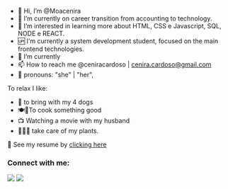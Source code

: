 - 👋 Hi, I’m @Moacenira
- 👀 I’m currently on career transition from accounting to technology.
- 💬 I’m interested in learning more about HTML, CSS e Javascript, SQL, NODE e REACT.
- 🆙 I'm currently a system development student, focused on the main frontend technologies.
- 🌱 I’m currently 
- 📫 How to reach me @ceniracardoso | cenira.cardoso@gmail.com
- 👩 pronouns: "she" | "her",

To relax I like:

- 🐶 to bring with my 4 dogs
- 🍽🍕To cook something good
- 📺 Watching a movie with my husband
- 🌷🌼💐 take care of my plants.


📝 See my resume by <a  target="blank" href="https://www.canva.com/design/DAEt9e-xbIs/EQBRo8TMYJtn_rG2AFczig/view?utm_content=DAEt9e-xbIs&utm_campaign=designshare&utm_medium=link&utm_source=sharebutton">clicking here</a>

<h3 align="left">Connect with me:</h3>
<div>  
  <a href="https://www.linkedin.com/in/.../" target="_blank"><img src="https://img.shields.io/badge/-LinkedIn-%230077B5?style=for-the-badge&logo=linkedin&logoColor=white" target="_blank"></a> 
 <a href = "mailto:cenira.cardoso@gmail.com"><img src="https://img.shields.io/badge/Gmail-D14836?style=for-the-badge&logo=gmail&logoColor=white" target="_blank"></a>
 </div>


